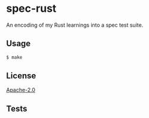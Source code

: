 # spec-rust
An encoding of my Rust learnings into a spec test suite.

## Usage
```sh
$ make
```

## License
[Apache-2.0](./LICENSE)

## Tests
